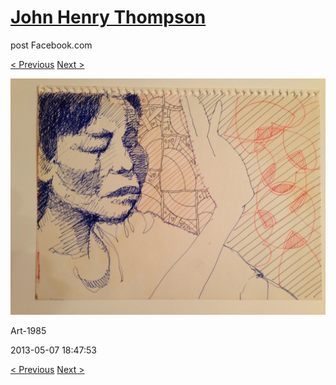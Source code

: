 # [John Henry Thompson](../README.md)
post Facebook.com

[< Previous](2013-05-07-2.md) [Next >](2013-05-07-4.md)

[![](../media/2013-05-07/Art-1987.jpg)](../README.md)

Art-1985

2013-05-07 18:47:53

[< Previous](2013-05-07-2.md) [Next >](2013-05-07-4.md)